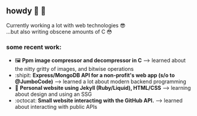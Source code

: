 ## howdy 👋 🤠
Currently working a lot with web technologies 😎  
...but also writing obscene amounts of C 😳

### some recent work:
- :framed_picture: **Ppm image compressor and decompressor in C** --> learned about the nitty gritty of images, and bitwise operations
- :shipit: **Express/MongoDB API for a non-profit's web app (s/o to @JumboCode)** --> learned a lot about modern backend programming
- :eyes: **Personal website using Jekyll (Ruby/Liquid), HTML/CSS** --> learning about design and using an SSG
- :octocat: **Small website interacting with the GitHub API.** --> learned about interacting with public APIs
